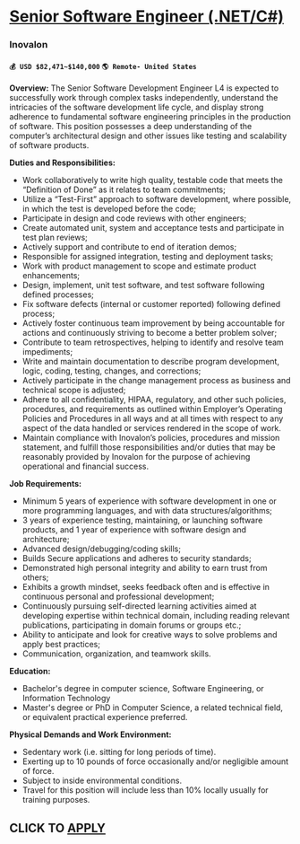 # [Senior Software Engineer (.NET/C#)](https://www.remotewlb.com/apply/senior-software-engineer-net-c)  
### Inovalon  
#### `💰 USD $82,471~$140,000` `🌎 Remote- United States`  

**Overview:** The Senior Software Development Engineer L4 is expected to successfully work through complex tasks independently, understand the intricacies of the software development life cycle, and display strong adherence to fundamental software engineering principles in the production of software. This position possesses a deep understanding of the computer’s architectural design and other issues like testing and scalability of software products.

**Duties and Responsibilities:**

  * Work collaboratively to write high quality, testable code that meets the “Definition of Done” as it relates to team commitments;
  * Utilize a “Test-First” approach to software development, where possible, in which the test is developed before the code; 
  * Participate in design and code reviews with other engineers; 
  * Create automated unit, system and acceptance tests and participate in test plan reviews; 
  * Actively support and contribute to end of iteration demos; 
  * Responsible for assigned integration, testing and deployment tasks; 
  * Work with product management to scope and estimate product enhancements; 
  * Design, implement, unit test software, and test software following defined processes; 
  * Fix software defects (internal or customer reported) following defined process; 
  * Actively foster continuous team improvement by being accountable for actions and continuously striving to become a better problem solver;
  * Contribute to team retrospectives, helping to identify and resolve team impediments; 
  * Write and maintain documentation to describe program development, logic, coding, testing, changes, and corrections; 
  * Actively participate in the change management process as business and technical scope is adjusted; 
  * Adhere to all confidentiality, HIPAA, regulatory, and other such policies, procedures, and requirements as outlined within Employer’s Operating Policies and Procedures in all ways and at all times with respect to any aspect of the data handled or services rendered in the scope of work.
  * Maintain compliance with Inovalon’s policies, procedures and mission statement, and fulfill those responsibilities and/or duties that may be reasonably provided by Inovalon for the purpose of achieving operational and financial success.

**Job Requirements:**

  * Minimum 5 years of experience with software development in one or more programming languages, and with data structures/algorithms;
  * 3 years of experience testing, maintaining, or launching software products, and 1 year of experience with software design and architecture;
  * Advanced design/debugging/coding skills;
  * Builds Secure applications and adheres to security standards;
  * Demonstrated high personal integrity and ability to earn trust from others;
  * Exhibits a growth mindset, seeks feedback often and is effective in continuous personal and professional development;
  * Continuously pursuing self-directed learning activities aimed at developing expertise within technical domain, including reading relevant publications, participating in domain forums or groups etc.;
  * Ability to anticipate and look for creative ways to solve problems and apply best practices;
  * Communication, organization, and teamwork skills.

**Education:**

  * Bachelor's degree in computer science, Software Engineering, or Information Technology
  * Master's degree or PhD in Computer Science, a related technical field, or equivalent practical experience preferred.

**Physical Demands and Work Environment:**

  * Sedentary work (i.e. sitting for long periods of time).
  * Exerting up to 10 pounds of force occasionally and/or negligible amount of force.
  * Subject to inside environmental conditions.
  * Travel for this position will include less than 10% locally usually for training purposes.

  
## CLICK TO [APPLY](https://www.remotewlb.com/apply/senior-software-engineer-net-c)

